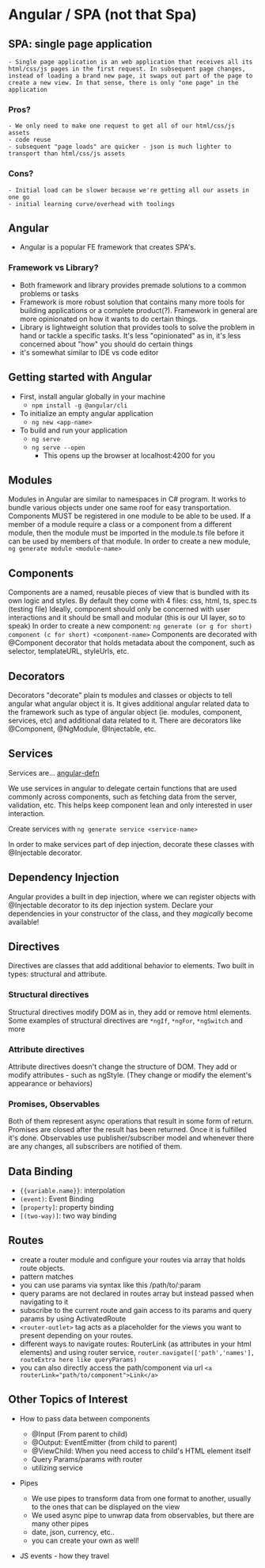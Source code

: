 # Angular / SPA (not that Spa)

## SPA: single page application
    - Single page application is an web application that receives all its html/css/js pages in the first request. In subsequent page changes, instead of loading a brand new page, it swaps out part of the page to create a new view. In that sense, there is only "one page" in the application

### Pros?
    - We only need to make one request to get all of our html/css/js assets
    - code reuse
    - subsequent "page loads" are quicker - json is much lighter to transport than html/css/js assets

### Cons?
    - Initial load can be slower because we're getting all our assets in one go
    - initial learning curve/overhead with toolings

## Angular
- Angular is a popular FE framework that creates SPA's. 

### Framework vs Library?
- Both framework and library provides premade solutions to a common problems or tasks
- Framework is more robust solution that contains many more tools for building applications or a complete product(?). Framework in general are more opinionated on how it wants to do certain things.
- Library is lightweight solution that provides tools to solve the problem in hand or tackle a specific tasks. It's less "opinionated" as in, it's less concerned about "how" you should do certain things
- it's somewhat similar to IDE vs code editor

## Getting started with Angular
- First, install angular globally in your machine
    - `npm install -g @angular/cli`
- To initialize an empty angular application
    - `ng new <app-name>`
- To build and run your application
    - `ng serve`
    - `ng serve --open`
        - This opens up the browser at localhost:4200 for you

## Modules
Modules in Angular are similar to namespaces in C# program. It works to bundle various objects under one same roof for easy transportation. Components MUST be registered in one module to be able to be used. If a member of a module require a class or a component from a different module, then the module must be imported in the module.ts file before it can be used by members of that module.
In order to create a new module, `ng generate module <module-name>`

## Components
Components are a named, reusable pieces of view that is bundled with its own logic and styles.
By default they come with 4 files: css, html, ts, spec.ts (testing file)
Ideally, component should only be concerned with user interactions and it should be small and modular (this is our UI layer, so to speak)
In order to create a new component: `ng generate (or g for short) component (c for short) <component-name>`
Components are decorated with @Component decorator that holds metadata about the component, such as selector, templateURL, styleUrls, etc.

## Decorators
Decorators "decorate" plain ts modules and classes or objects to tell angular what angular object it is. It gives additional angular related data to the framework such as type of angular object (ie. modules, component, services, etc) and additional data related to it. There are decorators like @Component, @NgModule, @Injectable, etc.

## Services
Services are... [angular-defn](https://angular.io/guide/architecture-services)

We use services in angular to delegate certain functions that are used commonly across components, such as fetching data from the server, validation, etc. This helps keep component lean and only interested in user interaction.

Create services with `ng generate service <service-name>`

In order to make services part of dep injection, decorate these classes with @Injectable decorator.

## Dependency Injection
Angular provides a built in dep injection, where we can register objects with @Injectable decorator to its dep injection system.
Declare your dependencies in your constructor of the class, and they _magically_ become available!

## Directives
Directives are classes that add additional behavior to elements. Two built in types: structural and attribute.

### Structural directives
Structural directives modify DOM as in, they add or remove html elements.
Some examples of structural directives are `*ngIf`, `*ngFor`, `*ngSwitch` and more

### Attribute directives
Attribute directives doesn't change the structure of DOM. They add or modify attributes - such as ngStyle. (They change or modify the element's appearance or behaviors)

### Promises, Observables
Both of them represent async operations that result in some form of return. Promises are closed after the result has been returned. Once it is fulfilled it's done. Observables use publisher/subscriber model and whenever there are any changes, all subscribers are notified of them.

## Data Binding
- `{{variable.name}}`: interpolation
- `(event)`: Event Binding
- `[property]`: property binding
- `[(two-way)]`: two way binding

## Routes
- create a router module and configure your routes via array that holds route objects. 
- pattern matches
- you can use params via syntax like this /path/to/:param
- query params are not declared in routes array but instead passed when navigating to it
- subscribe to the current route and gain access to its params and query params by using ActivatedRoute
- ```<router-outlet>``` tag acts as a placeholder for the views you want to present depending on your routes.
- different ways to navigate routes: RouterLink (as attributes in your html elements) and using router service, ```router.navigate(['path','names'], routeExtra here like queryParams)```
- you can also directly access the path/component via url ```<a routerLink="path/to/component">Link</a>```

## Other Topics of Interest
- How to pass data between components
    - @Input (From parent to child)
    - @Output: EventEmitter (from child to parent)
    - @ViewChild: When you need access to child's HTML element itself
    - Query Params/params with router
    - utilizing service

- Pipes
    - We use pipes to transform data from one format to another, usually to the ones that can be displayed on the view 
    - We used async pipe to unwrap data from observables, but there are many other pipes
    - date, json, currency, etc..
    - you can create your own as well!

- JS events - how they travel